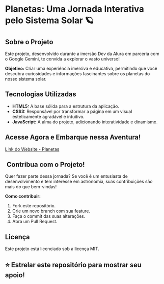 #  Planetas: Uma Jornada Interativa pelo Sistema Solar 🪐

##  Sobre o Projeto

Este projeto, desenvolvido durante a imersão Dev da Alura em parceria com o Google Gemini, te convida a explorar o vasto universo! 

**Objetivo:** Criar uma experiência imersiva e educativa, permitindo que você descubra curiosidades e informações fascinantes sobre os planetas do nosso sistema solar.

##  Tecnologias Utilizadas

* **HTML5:** A base sólida para a estrutura da aplicação.
* **CSS3:** Responsável por transformar a página em um visual esteticamente agradável e intuitivo.
* **JavaScript:** A alma do projeto, adicionando interatividade e dinamismo.

##  Acesse Agora e Embarque nessa Aventura!
[Link do Website - Planetas](https://planetas-nu.vercel.app)

## ️ Contribua com o Projeto!
Quer fazer parte dessa jornada? Se você é um entusiasta de desenvolvimento e tem interesse em astronomia, suas contribuições são mais do que bem-vindas! 

**Como contribuir:**
1. Fork este repositório.
2. Crie um novo branch com sua feature.
3. Faça o commit das suas alterações.
4. Abra um Pull Request.

##  Licença
Este projeto está licenciado sob a licença MIT.

## ⭐️ Estrelar este repositório para mostrar seu apoio!
